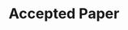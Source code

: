---
title: "Accepted Paper"
categories:
  - news
headline: "We got two papers -- BDUS: Implementing Block Devices in User Space and S2Dedup: SGX-enabled Secure Deduplication -- accepted at the SYSTOR'21 conference!"
---